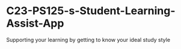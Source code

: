 # C23-PS125-s-Student-Learning-Assist-App
Supporting your learning by getting to know your ideal study style
